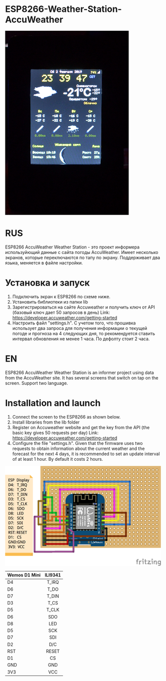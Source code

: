 # ESP8266-Weather-Station-AccuWeather
![ESP8266-Weather-Station-AccuWeather](img/weather.JPG)

# RUS

ESP8266 AccuWeather Weather Station - это проект информера используйющий данные с сайта погоды AccuWeather. Имеет несколько экранов, которые переключаются по тапу по экрану. Поддерживает два языка, меняется в файле настройки.

# Установка и запуск
1. Подключить экран к ESP8266 по схеме ниже.
2. Установить библиотеки из папки lib
3. Зарегистрироваться на сайте Accuweather и получить ключ от API (базовый ключ дает 50 запросов в день)
  Link: https://developer.accuweather.com/getting-started
4. Настроить файл "settings.h". С учетом того, что прошивка использует два запроса для получения информации о текущей погоде и прогноза на 4 следующих дня, то рекомендуется ставить интервал обновления не менее 1 часа. По дефолту стоит 2 часа.

# EN

ESP8266 AccuWeather Weather Station is an informer project using data from the AccuWeather site. It has several screens that switch on tap on the screen. Support two language.

# Installation and launch
1. Connect the screen to the ESP8266 as shown below.
2. Install libraries from the lib folder
3. Register on Accuweather website and get the key from the API (the basic key gives 50 requests per day)
  Link: https://developer.accuweather.com/getting-started
4. Configure the file "settings.h". Given that the firmware uses two requests to obtain information about the current weather and the forecast for the next 4 days, it is recommended to set an update interval of at least 1 hour. By default it costs 2 hours.

![Wiring](img/PlaneSpotterWiring.png)

| Wemos D1 Mini | ILI9341      |
| ------------- |:-------------:|
| D4            | T_IRQ         |
| D6            | T_DO          |
| D7            | T_DIN         |
| D3            | T_CS          |
| D5            | T_CLK         |
| D6            | SDO           |
| D8            | LED           |
| D5            | SCK           |
| D7            | SDI           |
| D2            | D/C           |
| RST           | RESET         |
| D1            | CS            |
| GND           | GND           |
| 3V3           | VCC           |
